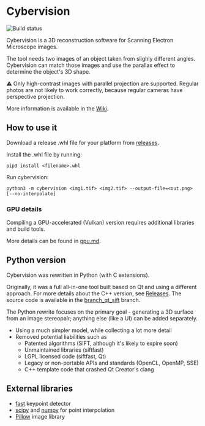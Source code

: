 # Cybervision

![Build status](https://github.com/zlogic/cybervision/actions/workflows/python-package.yml/badge.svg)

Cybervision is a 3D reconstruction software for Scanning Electron Microscope images.

The tool needs two images of an object taken from slighly different angles.
Cybervision can match those images and use the parallax effect to determine the object's 3D shape.

⚠️ Only high-contrast images with parallel projection are supported.
Regular photos are not likely to work correctly, because regular cameras have perspective projection.

More information is available in the [Wiki](https://github.com/zlogic/cybervision/wiki).

## How to use it

Download a release .whl file for your platform from [releases](/zlogic/cybervision/releases).

Install the .whl file by running:

```sheell
pip3 install <filename>.whl
```

Run cybervision:

```shell
python3 -m cybervision <img1.tif> <img2.tif> --output-file=<out.png> [--no-interpolate]
```

### GPU details

Compiling a GPU-accelerated (Vulkan) version requires additional libraries and build tools.

More details can be found in [gpu.md](gpu.md).

## Python version

Cybervision was rewritten in Python (with C extensions).

Originally, it was a full all-in-one tool built based on Qt and using a different approach.
For more details about the C++ version, see [Releases](/zlogic/cybervision/releases).
The source code is available in the [branch_qt_sift](../../tree/branch_qt_sift) branch.

The Python rewrite focuses on the primary goal - generating a 3D surface from an image stereopair;
anything else (like a UI) can be added separately.

* Using a much simpler model, while collecting a lot more detail
* Removed potential liabilities such as
  * Patented algorithms (SIFT, although it's likely to expire soon)
  * Unmaintained libraries (siftfast)
  * LGPL licensed code (siftfast, Qt)
  * Legacy or non-portable APIs and standards (OpenCL, OpenMP, SSE)
  * C++ template code that crashed Qt Creator's clang

## External libraries

* [fast](https://www.edwardrosten.com/work/fast.html) keypoint detector
* [scipy](https://scipy.org) and [numpy](https://numpy.org) for point interpolation
* [Pillow](https://python-pillow.org) image library
